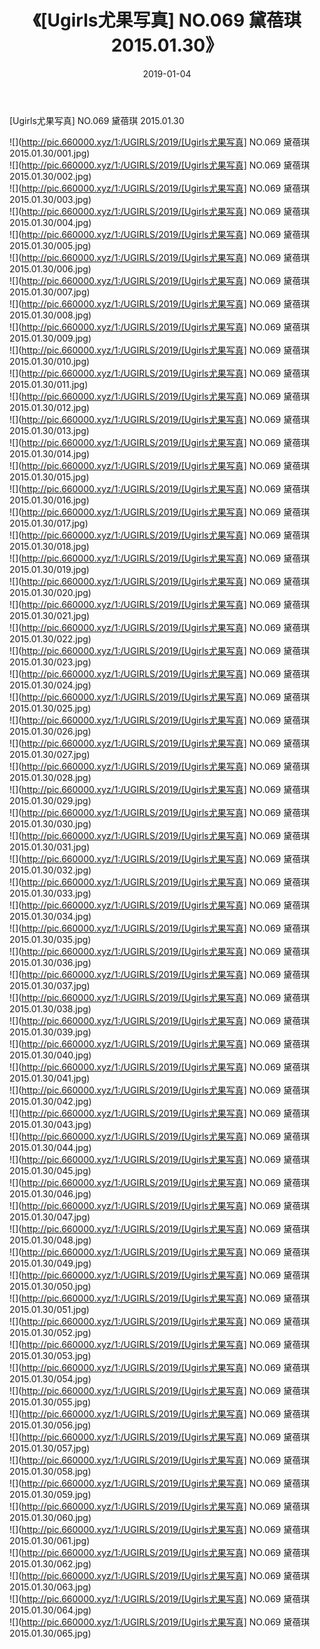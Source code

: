 ﻿---
layout: post
title:  《[Ugirls尤果写真] NO.069 黛蓓琪 2015.01.30》
date:   2019-01-04
img: http://pic.660000.xyz/1:/UGIRLS/2019/[Ugirls尤果写真] NO.069 黛蓓琪 2015.01.30/000.jpg
categories: [美女, 清纯, 唯美]
---

[Ugirls尤果写真] NO.069 黛蓓琪 2015.01.30

 ![](http://pic.660000.xyz/1:/UGIRLS/2019/[Ugirls尤果写真] NO.069 黛蓓琪 2015.01.30/001.jpg) <br>![](http://pic.660000.xyz/1:/UGIRLS/2019/[Ugirls尤果写真] NO.069 黛蓓琪 2015.01.30/002.jpg) <br>![](http://pic.660000.xyz/1:/UGIRLS/2019/[Ugirls尤果写真] NO.069 黛蓓琪 2015.01.30/003.jpg) <br>![](http://pic.660000.xyz/1:/UGIRLS/2019/[Ugirls尤果写真] NO.069 黛蓓琪 2015.01.30/004.jpg) <br>![](http://pic.660000.xyz/1:/UGIRLS/2019/[Ugirls尤果写真] NO.069 黛蓓琪 2015.01.30/005.jpg) <br>![](http://pic.660000.xyz/1:/UGIRLS/2019/[Ugirls尤果写真] NO.069 黛蓓琪 2015.01.30/006.jpg) <br>![](http://pic.660000.xyz/1:/UGIRLS/2019/[Ugirls尤果写真] NO.069 黛蓓琪 2015.01.30/007.jpg) <br>![](http://pic.660000.xyz/1:/UGIRLS/2019/[Ugirls尤果写真] NO.069 黛蓓琪 2015.01.30/008.jpg) <br>![](http://pic.660000.xyz/1:/UGIRLS/2019/[Ugirls尤果写真] NO.069 黛蓓琪 2015.01.30/009.jpg) <br>![](http://pic.660000.xyz/1:/UGIRLS/2019/[Ugirls尤果写真] NO.069 黛蓓琪 2015.01.30/010.jpg) <br>![](http://pic.660000.xyz/1:/UGIRLS/2019/[Ugirls尤果写真] NO.069 黛蓓琪 2015.01.30/011.jpg) <br>![](http://pic.660000.xyz/1:/UGIRLS/2019/[Ugirls尤果写真] NO.069 黛蓓琪 2015.01.30/012.jpg) <br>![](http://pic.660000.xyz/1:/UGIRLS/2019/[Ugirls尤果写真] NO.069 黛蓓琪 2015.01.30/013.jpg) <br>![](http://pic.660000.xyz/1:/UGIRLS/2019/[Ugirls尤果写真] NO.069 黛蓓琪 2015.01.30/014.jpg) <br>![](http://pic.660000.xyz/1:/UGIRLS/2019/[Ugirls尤果写真] NO.069 黛蓓琪 2015.01.30/015.jpg) <br>![](http://pic.660000.xyz/1:/UGIRLS/2019/[Ugirls尤果写真] NO.069 黛蓓琪 2015.01.30/016.jpg) <br>![](http://pic.660000.xyz/1:/UGIRLS/2019/[Ugirls尤果写真] NO.069 黛蓓琪 2015.01.30/017.jpg) <br>![](http://pic.660000.xyz/1:/UGIRLS/2019/[Ugirls尤果写真] NO.069 黛蓓琪 2015.01.30/018.jpg) <br>![](http://pic.660000.xyz/1:/UGIRLS/2019/[Ugirls尤果写真] NO.069 黛蓓琪 2015.01.30/019.jpg) <br>![](http://pic.660000.xyz/1:/UGIRLS/2019/[Ugirls尤果写真] NO.069 黛蓓琪 2015.01.30/020.jpg) <br>![](http://pic.660000.xyz/1:/UGIRLS/2019/[Ugirls尤果写真] NO.069 黛蓓琪 2015.01.30/021.jpg) <br>![](http://pic.660000.xyz/1:/UGIRLS/2019/[Ugirls尤果写真] NO.069 黛蓓琪 2015.01.30/022.jpg) <br>![](http://pic.660000.xyz/1:/UGIRLS/2019/[Ugirls尤果写真] NO.069 黛蓓琪 2015.01.30/023.jpg) <br>![](http://pic.660000.xyz/1:/UGIRLS/2019/[Ugirls尤果写真] NO.069 黛蓓琪 2015.01.30/024.jpg) <br>![](http://pic.660000.xyz/1:/UGIRLS/2019/[Ugirls尤果写真] NO.069 黛蓓琪 2015.01.30/025.jpg) <br>![](http://pic.660000.xyz/1:/UGIRLS/2019/[Ugirls尤果写真] NO.069 黛蓓琪 2015.01.30/026.jpg) <br>![](http://pic.660000.xyz/1:/UGIRLS/2019/[Ugirls尤果写真] NO.069 黛蓓琪 2015.01.30/027.jpg) <br>![](http://pic.660000.xyz/1:/UGIRLS/2019/[Ugirls尤果写真] NO.069 黛蓓琪 2015.01.30/028.jpg) <br>![](http://pic.660000.xyz/1:/UGIRLS/2019/[Ugirls尤果写真] NO.069 黛蓓琪 2015.01.30/029.jpg) <br>![](http://pic.660000.xyz/1:/UGIRLS/2019/[Ugirls尤果写真] NO.069 黛蓓琪 2015.01.30/030.jpg) <br>![](http://pic.660000.xyz/1:/UGIRLS/2019/[Ugirls尤果写真] NO.069 黛蓓琪 2015.01.30/031.jpg) <br>![](http://pic.660000.xyz/1:/UGIRLS/2019/[Ugirls尤果写真] NO.069 黛蓓琪 2015.01.30/032.jpg) <br>![](http://pic.660000.xyz/1:/UGIRLS/2019/[Ugirls尤果写真] NO.069 黛蓓琪 2015.01.30/033.jpg) <br>![](http://pic.660000.xyz/1:/UGIRLS/2019/[Ugirls尤果写真] NO.069 黛蓓琪 2015.01.30/034.jpg) <br>![](http://pic.660000.xyz/1:/UGIRLS/2019/[Ugirls尤果写真] NO.069 黛蓓琪 2015.01.30/035.jpg) <br>![](http://pic.660000.xyz/1:/UGIRLS/2019/[Ugirls尤果写真] NO.069 黛蓓琪 2015.01.30/036.jpg) <br>![](http://pic.660000.xyz/1:/UGIRLS/2019/[Ugirls尤果写真] NO.069 黛蓓琪 2015.01.30/037.jpg) <br>![](http://pic.660000.xyz/1:/UGIRLS/2019/[Ugirls尤果写真] NO.069 黛蓓琪 2015.01.30/038.jpg) <br>![](http://pic.660000.xyz/1:/UGIRLS/2019/[Ugirls尤果写真] NO.069 黛蓓琪 2015.01.30/039.jpg) <br>![](http://pic.660000.xyz/1:/UGIRLS/2019/[Ugirls尤果写真] NO.069 黛蓓琪 2015.01.30/040.jpg) <br>![](http://pic.660000.xyz/1:/UGIRLS/2019/[Ugirls尤果写真] NO.069 黛蓓琪 2015.01.30/041.jpg) <br>![](http://pic.660000.xyz/1:/UGIRLS/2019/[Ugirls尤果写真] NO.069 黛蓓琪 2015.01.30/042.jpg) <br>![](http://pic.660000.xyz/1:/UGIRLS/2019/[Ugirls尤果写真] NO.069 黛蓓琪 2015.01.30/043.jpg) <br>![](http://pic.660000.xyz/1:/UGIRLS/2019/[Ugirls尤果写真] NO.069 黛蓓琪 2015.01.30/044.jpg) <br>![](http://pic.660000.xyz/1:/UGIRLS/2019/[Ugirls尤果写真] NO.069 黛蓓琪 2015.01.30/045.jpg) <br>![](http://pic.660000.xyz/1:/UGIRLS/2019/[Ugirls尤果写真] NO.069 黛蓓琪 2015.01.30/046.jpg) <br>![](http://pic.660000.xyz/1:/UGIRLS/2019/[Ugirls尤果写真] NO.069 黛蓓琪 2015.01.30/047.jpg) <br>![](http://pic.660000.xyz/1:/UGIRLS/2019/[Ugirls尤果写真] NO.069 黛蓓琪 2015.01.30/048.jpg) <br>![](http://pic.660000.xyz/1:/UGIRLS/2019/[Ugirls尤果写真] NO.069 黛蓓琪 2015.01.30/049.jpg) <br>![](http://pic.660000.xyz/1:/UGIRLS/2019/[Ugirls尤果写真] NO.069 黛蓓琪 2015.01.30/050.jpg) <br>![](http://pic.660000.xyz/1:/UGIRLS/2019/[Ugirls尤果写真] NO.069 黛蓓琪 2015.01.30/051.jpg) <br>![](http://pic.660000.xyz/1:/UGIRLS/2019/[Ugirls尤果写真] NO.069 黛蓓琪 2015.01.30/052.jpg) <br>![](http://pic.660000.xyz/1:/UGIRLS/2019/[Ugirls尤果写真] NO.069 黛蓓琪 2015.01.30/053.jpg) <br>![](http://pic.660000.xyz/1:/UGIRLS/2019/[Ugirls尤果写真] NO.069 黛蓓琪 2015.01.30/054.jpg) <br>![](http://pic.660000.xyz/1:/UGIRLS/2019/[Ugirls尤果写真] NO.069 黛蓓琪 2015.01.30/055.jpg) <br>![](http://pic.660000.xyz/1:/UGIRLS/2019/[Ugirls尤果写真] NO.069 黛蓓琪 2015.01.30/056.jpg) <br>![](http://pic.660000.xyz/1:/UGIRLS/2019/[Ugirls尤果写真] NO.069 黛蓓琪 2015.01.30/057.jpg) <br>![](http://pic.660000.xyz/1:/UGIRLS/2019/[Ugirls尤果写真] NO.069 黛蓓琪 2015.01.30/058.jpg) <br>![](http://pic.660000.xyz/1:/UGIRLS/2019/[Ugirls尤果写真] NO.069 黛蓓琪 2015.01.30/059.jpg) <br>![](http://pic.660000.xyz/1:/UGIRLS/2019/[Ugirls尤果写真] NO.069 黛蓓琪 2015.01.30/060.jpg) <br>![](http://pic.660000.xyz/1:/UGIRLS/2019/[Ugirls尤果写真] NO.069 黛蓓琪 2015.01.30/061.jpg) <br>![](http://pic.660000.xyz/1:/UGIRLS/2019/[Ugirls尤果写真] NO.069 黛蓓琪 2015.01.30/062.jpg) <br>![](http://pic.660000.xyz/1:/UGIRLS/2019/[Ugirls尤果写真] NO.069 黛蓓琪 2015.01.30/063.jpg) <br>![](http://pic.660000.xyz/1:/UGIRLS/2019/[Ugirls尤果写真] NO.069 黛蓓琪 2015.01.30/064.jpg) <br>![](http://pic.660000.xyz/1:/UGIRLS/2019/[Ugirls尤果写真] NO.069 黛蓓琪 2015.01.30/065.jpg) <br>